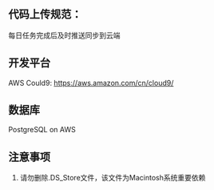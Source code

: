 ## 代码上传规范：
每日任务完成后及时推送同步到云端

## 开发平台
AWS Could9: https://aws.amazon.com/cn/cloud9/

## 数据库
PostgreSQL on AWS

## 注意事项
1. 请勿删除.DS_Store文件，该文件为Macintosh系统重要依赖
